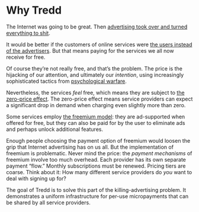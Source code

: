 # Why Tredd

The Internet was going to be great.
Then
[advertising took over and turned everything to shit](https://www.nytimes.com/2018/01/31/technology/internet-advertising-business.html).

It would be better if the customers of online services were
[the users instead of the advertisers](https://rushkoff.com/you-are-not-facebooks-customer/).
But that means paying for the services we all now receive for free.

Of course they’re not really free,
and that’s the problem.
The price is the hijacking of our attention,
and ultimately our _intention_,
using increasingly sophisticated tactics from
[psychological warfare](https://www.psychologytoday.com/us/blog/psych-unseen/201803/the-internet-psychological-warfare-and-mass-conspiracy).

Nevertheless,
the services _feel_ free,
which means they are subject to
[the zero-price effect](https://market.subwiki.org/wiki/Zero_price_effect).
The zero-price effect means service providers can expect a significant drop in demand when charging even slightly more than zero.

Some services employ
[the freemium model](https://en.wikipedia.org/wiki/Freemium):
they are ad-supported when offered for free,
but they can also be paid for by the user to eliminate ads and perhaps unlock additional features.

Enough people choosing the payment option of freemium would loosen the grip that Internet advertising has on us all.
But the implementation of freemium is problematic.
Never mind the price:
the _payment mechanisms_ of freemium involve too much overhead.
Each provider has its own separate payment “flow.”
Monthly subscriptions must be renewed.
Pricing tiers are coarse.
Think about it:
How many different service providers do _you_ want to deal with signing up for?

The goal of Tredd is to solve this part of the killing-advertising problem.
It demonstrates a uniform infrastructure for per-use micropayments that can be shared by all service providers.
